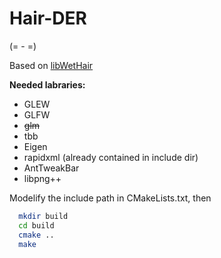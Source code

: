 # Hair-DER

(= - =)

Based on [libWetHair](https://github.com/nepluno/libWetHair)

**Needed labraries:**
* GLEW
* GLFW
* ~~glm~~
* tbb
* Eigen
* rapidxml (already contained in include dir)
* AntTweakBar
* libpng++

Modelify the include path in CMakeLists.txt, then 

``` bash
  mkdir build
  cd build
  cmake ..
  make
```
